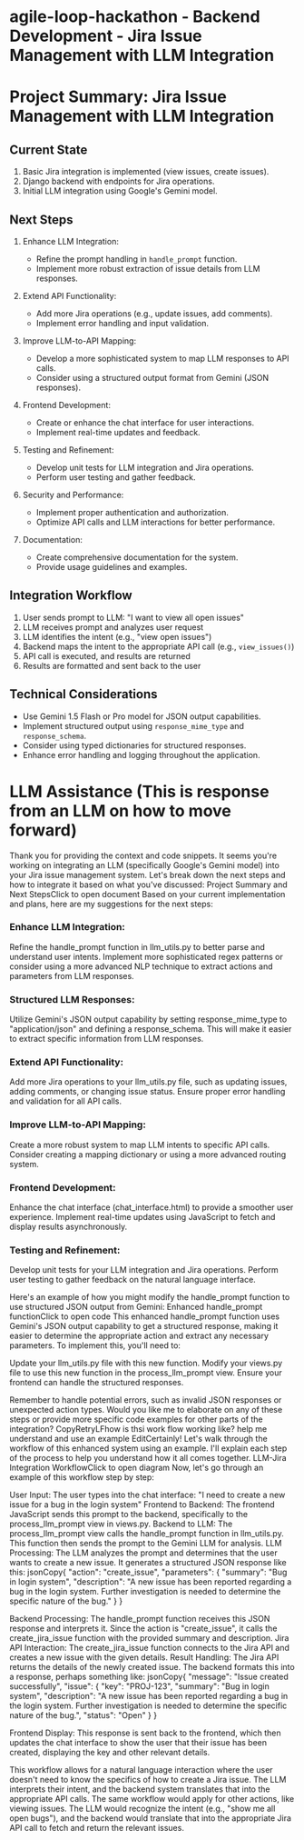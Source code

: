 # agile-loop-hackathon - Backend Development - Jira Issue Management with LLM Integration

# Project Summary: Jira Issue Management with LLM Integration

## Current State
1. Basic Jira integration is implemented (view issues, create issues).
2. Django backend with endpoints for Jira operations.
3. Initial LLM integration using Google's Gemini model.

## Next Steps

1. Enhance LLM Integration:
   - Refine the prompt handling in `handle_prompt` function.
   - Implement more robust extraction of issue details from LLM responses.

2. Extend API Functionality:
   - Add more Jira operations (e.g., update issues, add comments).
   - Implement error handling and input validation.

3. Improve LLM-to-API Mapping:
   - Develop a more sophisticated system to map LLM responses to API calls.
   - Consider using a structured output format from Gemini (JSON responses).

4. Frontend Development:
   - Create or enhance the chat interface for user interactions.
   - Implement real-time updates and feedback.

5. Testing and Refinement:
   - Develop unit tests for LLM integration and Jira operations.
   - Perform user testing and gather feedback.

6. Security and Performance:
   - Implement proper authentication and authorization.
   - Optimize API calls and LLM interactions for better performance.

7. Documentation:
   - Create comprehensive documentation for the system.
   - Provide usage guidelines and examples.

## Integration Workflow

1. User sends prompt to LLM: "I want to view all open issues"
2. LLM receives prompt and analyzes user request
3. LLM identifies the intent (e.g., "view open issues")
4. Backend maps the intent to the appropriate API call (e.g., `view_issues()`)
5. API call is executed, and results are returned
6. Results are formatted and sent back to the user

## Technical Considerations

- Use Gemini 1.5 Flash or Pro model for JSON output capabilities.
- Implement structured output using `response_mime_type` and `response_schema`.
- Consider using typed dictionaries for structured responses.
- Enhance error handling and logging throughout the application.


# LLM Assistance (This is response from an LLM on how to move forward) 

Thank you for providing the context and code snippets. It seems you're working on integrating an LLM (specifically Google's Gemini model) into your Jira issue management system. Let's break down the next steps and how to integrate it based on what you've discussed:
Project Summary and Next StepsClick to open document
Based on your current implementation and plans, here are my suggestions for the next steps:

### Enhance LLM Integration:

Refine the handle_prompt function in llm_utils.py to better parse and understand user intents.
Implement more sophisticated regex patterns or consider using a more advanced NLP technique to extract actions and parameters from LLM responses.


### Structured LLM Responses:

Utilize Gemini's JSON output capability by setting response_mime_type to "application/json" and defining a response_schema.
This will make it easier to extract specific information from LLM responses.


### Extend API Functionality:

Add more Jira operations to your llm_utils.py file, such as updating issues, adding comments, or changing issue status.
Ensure proper error handling and validation for all API calls.


### Improve LLM-to-API Mapping:

Create a more robust system to map LLM intents to specific API calls.
Consider creating a mapping dictionary or using a more advanced routing system.


### Frontend Development:

Enhance the chat interface (chat_interface.html) to provide a smoother user experience.
Implement real-time updates using JavaScript to fetch and display results asynchronously.


### Testing and Refinement:

Develop unit tests for your LLM integration and Jira operations.
Perform user testing to gather feedback on the natural language interface.



Here's an example of how you might modify the handle_prompt function to use structured JSON output from Gemini:
Enhanced handle_prompt functionClick to open code
This enhanced handle_prompt function uses Gemini's JSON output capability to get a structured response, making it easier to determine the appropriate action and extract any necessary parameters.
To implement this, you'll need to:

Update your llm_utils.py file with this new function.
Modify your views.py file to use this new function in the process_llm_prompt view.
Ensure your frontend can handle the structured responses.

Remember to handle potential errors, such as invalid JSON responses or unexpected action types.
Would you like me to elaborate on any of these steps or provide more specific code examples for other parts of the integration? CopyRetryLFhow is thsi work flow working like? help me understand and use an example EditCertainly! Let's walk through the workflow of this enhanced system using an example. I'll explain each step of the process to help you understand how it all comes together.
LLM-Jira Integration WorkflowClick to open diagram
Now, let's go through an example of this workflow step by step:

User Input:
The user types into the chat interface: "I need to create a new issue for a bug in the login system"
Frontend to Backend:
The frontend JavaScript sends this prompt to the backend, specifically to the process_llm_prompt view in views.py.
Backend to LLM:
The process_llm_prompt view calls the handle_prompt function in llm_utils.py. This function then sends the prompt to the Gemini LLM for analysis.
LLM Processing:
The LLM analyzes the prompt and determines that the user wants to create a new issue. It generates a structured JSON response like this:
jsonCopy{
  "action": "create_issue",
  "parameters": {
    "summary": "Bug in login system",
    "description": "A new issue has been reported regarding a bug in the login system. Further investigation is needed to determine the specific nature of the bug."
  }
}

Backend Processing:
The handle_prompt function receives this JSON response and interprets it. Since the action is "create_issue", it calls the create_jira_issue function with the provided summary and description.
Jira API Interaction:
The create_jira_issue function connects to the Jira API and creates a new issue with the given details.
Result Handling:
The Jira API returns the details of the newly created issue. The backend formats this into a response, perhaps something like:
jsonCopy{
  "message": "Issue created successfully",
  "issue": {
    "key": "PROJ-123",
    "summary": "Bug in login system",
    "description": "A new issue has been reported regarding a bug in the login system. Further investigation is needed to determine the specific nature of the bug.",
    "status": "Open"
  }
}

Frontend Display:
This response is sent back to the frontend, which then updates the chat interface to show the user that their issue has been created, displaying the key and other relevant details.

This workflow allows for a natural language interaction where the user doesn't need to know the specifics of how to create a Jira issue. The LLM interprets their intent, and the backend system translates that into the appropriate API calls.
The same workflow would apply for other actions, like viewing issues. The LLM would recognize the intent (e.g., "show me all open bugs"), and the backend would translate that into the appropriate Jira API call to fetch and return the relevant issues.